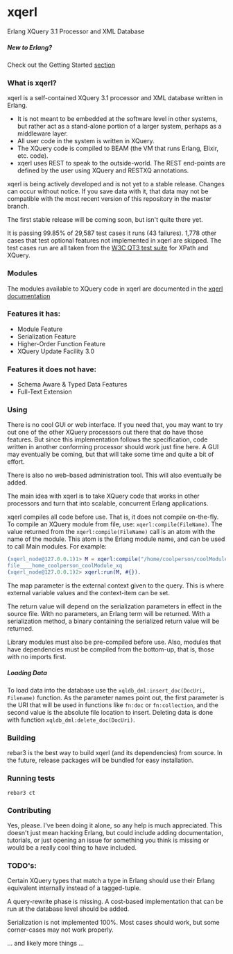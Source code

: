 # xqerl
Erlang XQuery 3.1 Processor and XML Database

##### New to Erlang?
   Check out the Getting Started [section](./docs/src/GettingStarted.md)

### What is xqerl?

xqerl is a self-contained XQuery 3.1 processor and XML database written in Erlang.

   * It is not meant to be embedded at the software level in other systems, but rather act as a stand-alone portion of a larger system, perhaps as a middleware layer.
   * All user code in the system is written in XQuery.
   * The XQuery code is compiled to BEAM (the VM that runs Erlang, Elixir, etc. code).
   * xqerl uses REST to speak to the outside-world. The REST end-points are defined by the user using XQuery and RESTXQ annotations.

xqerl is being actively developed and is not yet to a stable release. Changes can occur without notice. If you save data with it, that data may not be compatible with the most recent version of this repository in the master branch.

The first stable release will be coming soon, but isn't quite there yet.

It is passing 99.85% of 29,587 test cases it runs (43 failures). 
1,778 other cases that test optional features not implemented in xqerl are skipped. 
The test cases run are all taken from the [W3C QT3 test suite](https://github.com/w3c/qt3tests) for XPath and XQuery.

### Modules

The modules available to XQuery code in xqerl are documented in the [xqerl documentation](https://zadean.github.io/xqerl/modules.html)

### Features it has:
* Module Feature
* Serialization Feature
* Higher-Order Function Feature
* XQuery Update Facility 3.0

### Features it does not have:

* Schema Aware & Typed Data Features
* Full-Text Extension

### Using

There is no cool GUI or web interface. If you need that, you may want to try out one of the other XQuery processors out there that do have those features. 
But since this implementation follows the specification, code written in another conforming processor should work just fine here.
A GUI may eventually be coming, but that will take some time and quite a bit of effort.

There is also no web-based administration tool. This will also eventually be added.  

The main idea with xqerl is to take XQuery code that works in other processors and turn that into scalable, concurrent Erlang applications.

xqerl compiles all code before use. That is, it does not compile on-the-fly. To compile an XQuery module from file, use: `xqerl:compile(FileName)`.
The value returned from the `xqerl:compile(FileName)` call is an atom with the name of the module. This atom is the Erlang module name, and can be used to call Main modules. For example:

```erlang
(xqerl_node@127.0.0.1)1> M = xqerl:compile("/home/coolperson/coolModule.xq").
file____home_coolperson_coolModule_xq
(xqerl_node@127.0.0.1)2> xqerl:run(M, #{}). 
```

The map parameter is the external context given to the query. This is where external variable values and the context-item can be set.

The return value will depend on the serialization parameters in effect in the source file. With no parameters, an Erlang term will be returned. With a serialization method, a binary containing the serialized return value will be returned.

Library modules must also be pre-compiled before use. Also, modules that have dependencies must be compiled from the bottom-up, that is, those with no imports first. 


##### Loading Data
To load data into the database use the `xqldb_dml:insert_doc(DocUri, Filename)` function. As the parameter names point out, the first parameter is the URI that will be used in functions like `fn:doc` or `fn:collection`, and the second value is the absolute file location to insert.
Deleting data is done with function `xqldb_dml:delete_doc(DocUri)`.

### Building
rebar3 is the best way to build xqerl (and its dependencies) from source. In the future, release packages will be bundled for easy installation.

### Running tests
`rebar3 ct`

### Contributing
Yes, please. I've been doing it alone, so any help is much appreciated.
This doesn't just mean hacking Erlang, but could include adding documentation, tutorials, or just opening an issue for something you think is missing or would be a really cool thing to have included.

### TODO's:

Certain XQuery types that match a type in Erlang should use their Erlang equivalent internally instead of a tagged-tuple.
  
A query-rewrite phase is missing. A cost-based implementation that can be run at the database level should be added. 

Serialization is not implemented 100%. Most cases should work, but some corner-cases may not work properly. 

... and likely more things ...

